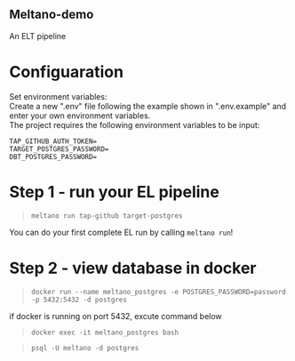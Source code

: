 ## Meltano-demo
An ELT pipeline

# Configuaration
Set environment variables:  
Create a new ".env" file following the example shown in ".env.example" and enter your own environment variables.  
The project requires the following environment variables to be input:
```env
TAP_GITHUB_AUTH_TOKEN=
TARGET_POSTGRES_PASSWORD=
DBT_POSTGRES_PASSWORD=
```

# Step 1 - run your EL pipeline
> `meltano run tap-github target-postgres`

You can do your first complete EL run by calling `meltano run`!

# Step 2 - view database in docker
> `docker run --name meltano_postgres -e POSTGRES_PASSWORD=password -p 5432:5432 -d postgres`

if docker is running on port 5432, excute command below

> `docker exec -it meltano_postgres bash`

> `psql -U meltano -d postgres`